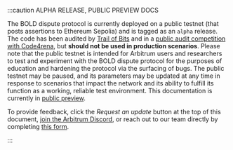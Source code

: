 :::caution ALPHA RELEASE, PUBLIC PREVIEW DOCS

The BOLD dispute protocol is currently deployed on a public testnet (that posts assertions to Ethereum Sepolia) and is tagged as an `alpha` release. The code has been audited by [Trail of Bits](https://github.com/trailofbits/publications/blob/master/reviews/2024-04-offchainbold-securityreview.pdf) and in a [public audit competition with Code4rena](https://code4rena.com/audits/2024-05-arbitrum-bold), but **should not be used in production scenarios**. Please note that the public testnet is intended for Arbitrum users and researchers to test and experiment with the BOLD dispute protocol for the purposes of education and hardening the protocol via the surfacing of bugs. The public testnet may be paused, and its parameters may be updated at any time in response to scenarios that impact the network and its ability to fulfill its function as a working, reliable test environment. This documentation is currently in [public preview](../public-preview-expectations.md).

To provide feedback, click the _Request an update_ button at the top of this document, [join the Arbitrum Discord](https://discord.gg/arbitrum), or reach out to our team directly by completing [this form](http://bit.ly/3yy6EUK).

:::
